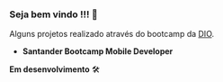 ### Seja bem vindo !!!  :handshake:

Alguns projetos realizado através do bootcamp da [DIO](https://www.dio.me/).



- **Santander Bootcamp Mobile Developer**











**Em desenvolvimento** :hammer_and_wrench:

